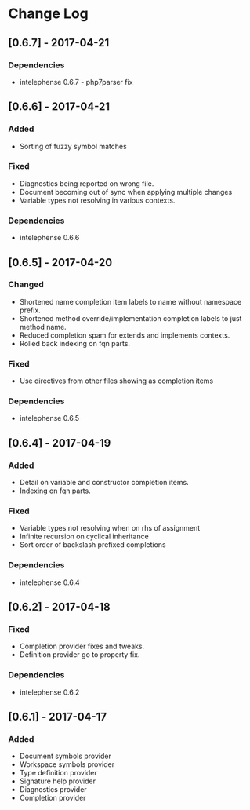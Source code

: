 # Change Log

## [0.6.7] - 2017-04-21
### Dependencies
* intelephense 0.6.7 - php7parser fix

## [0.6.6] - 2017-04-21
### Added 
* Sorting of fuzzy symbol matches

### Fixed
* Diagnostics being reported on wrong file.
* Document becoming out of sync when applying multiple changes
* Variable types not resolving in various contexts.

### Dependencies
* intelephense 0.6.6

## [0.6.5] - 2017-04-20
### Changed
* Shortened name completion item labels to name without namespace prefix.
* Shortened method override/implementation completion labels to just method name.
* Reduced completion spam for extends and implements contexts.
* Rolled back indexing on fqn parts.

### Fixed
* Use directives from other files showing as completion items

### Dependencies
* intelephense 0.6.5

## [0.6.4] - 2017-04-19
### Added
* Detail on variable and constructor completion items.
* Indexing on fqn parts.

### Fixed
* Variable types not resolving when on rhs of assignment
* Infinite recursion on cyclical inheritance
* Sort order of backslash prefixed completions

### Dependencies
* intelephense 0.6.4

## [0.6.2] - 2017-04-18
### Fixed
* Completion provider fixes and tweaks.
* Definition provider go to property fix.

### Dependencies
* intelephense 0.6.2

## [0.6.1] - 2017-04-17
### Added
* Document symbols provider
* Workspace symbols provider
* Type definition provider
* Signature help provider
* Diagnostics provider
* Completion provider
